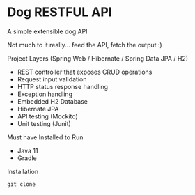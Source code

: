 # Dog RESTFUL API

  A simple extensible dog API
  
  Not much to it really... feed the API, fetch the output :)

  Project Layers 
  (Spring Web / Hibernate / Spring Data JPA / H2)
  
  * REST controller that exposes CRUD operations
  * Request input validation
  * HTTP status response handling
  * Exception handling
  * Embedded H2 Database
  * Hibernate JPA
  * API testing (Mockito)
  * Unit testing (Junit)
  
  Must have Installed to Run
  - Java 11
  - Gradle


Installation
```
git clone 
```
